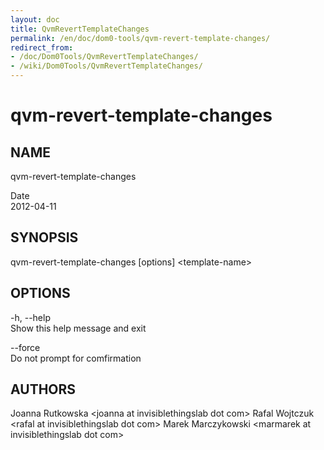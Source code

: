 ```yaml
---
layout: doc
title: QvmRevertTemplateChanges
permalink: /en/doc/dom0-tools/qvm-revert-template-changes/
redirect_from:
- /doc/Dom0Tools/QvmRevertTemplateChanges/
- /wiki/Dom0Tools/QvmRevertTemplateChanges/
---
```


qvm-revert-template-changes
===========================

NAME
----

qvm-revert-template-changes

Date  
2012-04-11

SYNOPSIS
--------

qvm-revert-template-changes [options] \<template-name\>

OPTIONS
-------

-h, --help  
Show this help message and exit

--force  
Do not prompt for comfirmation

AUTHORS
-------

Joanna Rutkowska \<joanna at invisiblethingslab dot com\>
Rafal Wojtczuk \<rafal at invisiblethingslab dot com\>
Marek Marczykowski \<marmarek at invisiblethingslab dot com\>
